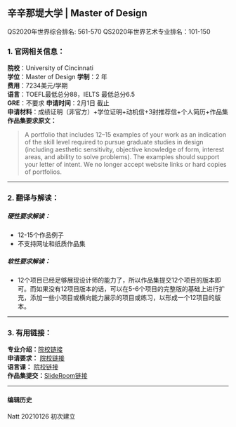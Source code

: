 ## 辛辛那堤大学 | Master of Design   
QS2020年世界综合排名: 561-570
QS2020年世界艺术专业排名：101-150




### 1. 官网相关信息：

**院校**：University of Cincinnati    
**学位**：Master of Design
**学制**：2 年  
**费用**：7234美元/学期  
**语言**：TOEFL最低总分88，IELTS 最低总分6.5  
**GRE**：不要求 
**申请时间**：2月1日 截止     
**申请材料**：成绩证明（非官方）+学位证明+动机信+3封推荐信+个人简历+作品集  
**作品集要求原文：**   

> A portfolio that includes 12–15 examples of your work as an indication of the skill level required to pursue graduate studies in design (including aesthetic sensitivity, objective knowledge of form, interest areas, and ability to solve problems). The examples should support your letter of intent. We no longer accept website links or hard copies of portfolios. 


---


### 2. 翻译与解读：

##### 硬性要求解读：
- 12-15个作品例子
- 不支持网址和纸质作品集




##### 软性要求解读：
- 12个项目已经足够展现设计师的能力了，所以作品集提交12个项目的版本即可。而如果没有12项目版本的话，可以在5-6个项目的完整版的基础上进行扩充，添加一些小项目或横向能力展示的项目或练习，以形成一个12项目的版本。


---


### 3. 有用链接：

**专业介绍：**[院校链接](https://daap.uc.edu/academics/sod/programs/ms-design)  
**申请要求：** [院校链接](https://daap.uc.edu/academics/sod/programs/ms-design)  
**语言课：** [院校链接](https://www.els.edu/en/find-els-language-centers/us/oh/cincinnati)  
**作品集提交：**[SlideRoom链接](https://app.getacceptd.com/daap)


---


#### 编辑历史

Natt 20210126 初次建立  
